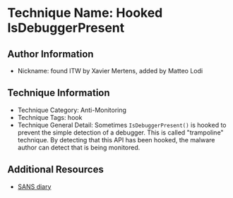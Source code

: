 # Technique Name: Hooked IsDebuggerPresent

## Author Information

- Nickname: found ITW by Xavier Mertens, added by Matteo Lodi

## Technique Information

- Technique Category: Anti-Monitoring
- Technique Tags: hook
- Technique General Detail: Sometimes `IsDebuggerPresent()` is hooked to prevent the simple detection of a debugger. This is called "trampoline" technique.
By detecting that this API has been hooked, the malware author can detect that is being monitored.

## Additional Resources

- [SANS diary](https://isc.sans.edu/diary/31658)